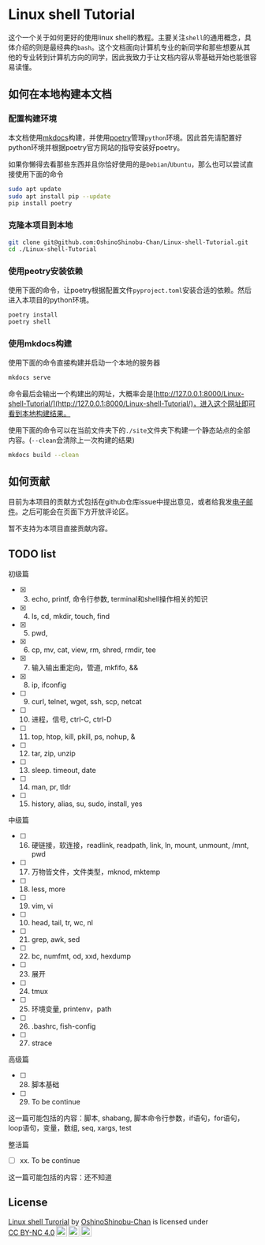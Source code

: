 # Linux shell Tutorial

这个一个关于如何更好的使用linux shell的教程。主要关注`shell`的通用概念，具体介绍的则是最经典的`bash`。这个文档面向计算机专业的新同学和那些想要从其他的专业转到计算机方向的同学，因此我致力于让文档内容从零基础开始也能很容易读懂。

## 如何在本地构建本文档

### 配置构建环境

本文档使用[mkdocs](https://www.mkdocs.org/)构建，并使用[poetry](https://python-poetry.org/)管理`python`环境。因此首先请配置好python环境并根据poetry官方网站的指导安装好poetry。

如果你懒得去看那些东西并且你恰好使用的是`Debian`/`Ubuntu`，那么也可以尝试直接使用下面的命令

```bash
sudo apt update
sudo apt install pip --update
pip install poetry
```

### 克隆本项目到本地

```bash
git clone git@github.com:OshinoShinobu-Chan/Linux-shell-Tutorial.git
cd ./Linux-shell-Tutorial
```

### 使用peotry安装依赖

使用下面的命令，让poetry根据配置文件`pyproject.toml`安装合适的依赖。然后进入本项目的python环境。

```bash
poetry install
poetry shell
```

### 使用mkdocs构建

使用下面的命令直接构建并启动一个本地的服务器

```bash
mkdocs serve
```

命令最后会输出一个构建出的网址，大概率会是[http://127.0.0.1:8000/Linux-shell-Tutorial/](http://127.0.0.1:8000/Linux-shell-Tutorial/)，进入这个网址即可看到本地构建结果。

使用下面的命令可以在当前文件夹下的`./site`文件夹下构建一个静态站点的全部内容。(`--clean`会清除上一次构建的结果)

```bash
mkdocs build --clean
```

## 如何贡献

目前为本项目的贡献方式包括在github仓库issue中提出意见，或者给我发[电子邮件](mailto:2200012909@stu.pku.edu.cn)。之后可能会在页面下方开放评论区。

暂不支持为本项目直接贡献内容。

## TODO list

初级篇

* [x] 3. echo, printf, 命令行参数, terminal和shell操作相关的知识
* [x] 4. ls, cd, mkdir, touch, find
* [x] 5. pwd,
* [x] 6. cp, mv, cat, view, rm, shred, rmdir, tee
* [x] 7. 输入输出重定向，管道, mkfifo, &&
* [x] 8. ip, ifconfig
* [ ] 9. curl, telnet, wget, ssh, scp, netcat
* [ ] 10. 进程，信号, ctrl-C, ctrl-D
* [ ] 11. top, htop, kill, pkill, ps, nohup, &
* [ ] 12. tar, zip, unzip
* [ ] 13. sleep. timeout, date
* [ ] 14. man, pr, tldr
* [ ] 15. history, alias, su, sudo, install, yes

中级篇

* [ ] 16. 硬链接，软连接，readlink, readpath, link, ln, mount, unmount, /mnt, pwd
* [ ] 17. 万物皆文件，文件类型，mknod, mktemp
* [ ] 18. less, more
* [ ] 19. vim, vi
* [ ] 10. head, tail, tr, wc, nl
* [ ] 21. grep, awk, sed
* [ ] 22. bc, numfmt, od, xxd, hexdump
* [ ] 23. 展开
* [ ] 24. tmux
* [ ] 25. 环境变量, printenv，path
* [ ] 26. .bashrc, fish-config
* [ ] 27. strace

高级篇

* [ ] 28. 脚本基础
* [ ] 29. To be continue

这一篇可能包括的内容：脚本, shabang, 脚本命令行参数，if语句，for语句，
loop语句，变量，数组, seq, xargs, test

整活篇

* [ ] xx. To be continue

这一篇可能包括的内容：还不知道

## License

<p xmlns:cc="http://creativecommons.org/ns#" xmlns:dct="http://purl.org/dc/terms/"><a property="dct:title" rel="cc:attributionURL" href="https://oshinoshinobu-chan.github.io/Linux-shell-Tutorial/index.html">Linux shell Turorial</a> by <a rel="cc:attributionURL dct:creator" property="cc:attributionName" href="https://github.com/OshinoShinobu-Chan">OshinoShinobu-Chan</a> is licensed under <a href="https://creativecommons.org/licenses/by-nc/4.0/?ref=chooser-v1" target="_blank" rel="license noopener noreferrer" style="display:inline-block;">CC BY-NC 4.0<img style="height:22px!important;margin-left:3px;vertical-align:text-bottom;" src="https://mirrors.creativecommons.org/presskit/icons/cc.svg?ref=chooser-v1" alt=""><img style="height:22px!important;margin-left:3px;vertical-align:text-bottom;" src="https://mirrors.creativecommons.org/presskit/icons/by.svg?ref=chooser-v1" alt=""><img style="height:22px!important;margin-left:3px;vertical-align:text-bottom;" src="https://mirrors.creativecommons.org/presskit/icons/nc.svg?ref=chooser-v1" alt=""></a></p>